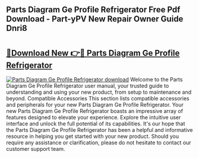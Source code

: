 ## Parts Diagram Ge Profile Refrigerator Free Pdf Download - Part-yPV New Repair Owner Guide Dnri8

# <h2><a href="http://dfkbzx.blite.top/?on=Parts+Diagram+Ge+Profile+Refrigerator">🔗Download New 👉🔴 Parts Diagram Ge Profile Refrigerator</a></h2>

[![Parts Diagram Ge Profile Refrigerator download](https://i.imgur.com/lujVjoI.png)](http://dfkbzx.blite.top/?on=Parts+Diagram+Ge+Profile+Refrigerator)
Welcome to the Parts Diagram Ge Profile Refrigerator user manual, your trusted guide to understanding and using your new product, from setup to maintenance and beyond. Compatible Accessories This section lists compatible accessories and peripherals for your new Parts Diagram Ge Profile Refrigerator. Your new Parts Diagram Ge Profile Refrigerator boasts an impressive array of features designed to elevate your experience. Explore the intuitive user interface and unlock the full potential of its capabilities. It's our hope that the Parts Diagram Ge Profile Refrigerator has been a helpful and informative resource in helping you get started with your new product. Should you require any assistance or clarification, please do not hesitate to contact our customer support team.
